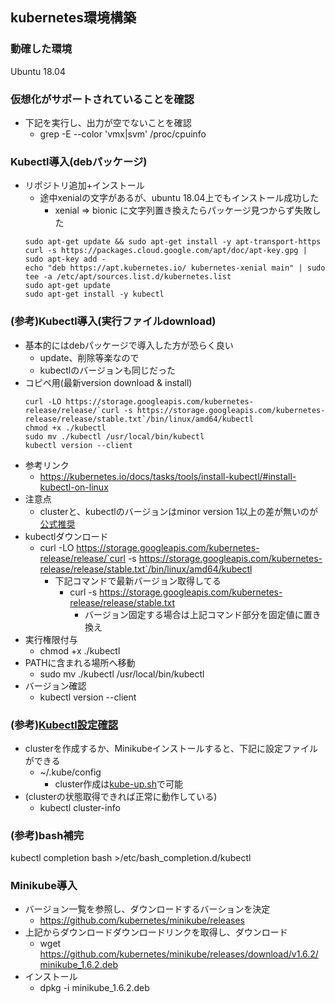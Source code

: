 ## kubernetes環境構築

### 動確した環境

Ubuntu 18.04

### 仮想化がサポートされていることを確認

* 下記を実行し、出力が空でないことを確認
  * grep -E --color 'vmx|svm' /proc/cpuinfo

### Kubectl導入(debパッケージ)

* リポジトリ追加+インストール
  * 途中xenialの文字があるが、ubuntu 18.04上でもインストール成功した
    * xenial => bionic に文字列置き換えたらパッケージ見つからず失敗した
  ```
  sudo apt-get update && sudo apt-get install -y apt-transport-https
  curl -s https://packages.cloud.google.com/apt/doc/apt-key.gpg | sudo apt-key add -
  echo "deb https://apt.kubernetes.io/ kubernetes-xenial main" | sudo tee -a /etc/apt/sources.list.d/kubernetes.list
  sudo apt-get update
  sudo apt-get install -y kubectl
  ```

### (参考)Kubectl導入(実行ファイルdownload)

* 基本的にはdebパッケージで導入した方が恐らく良い
  * update、削除等楽なので
  * kubectlのバージョンも同じだった
* コピペ用(最新version download & install)
  ```
  curl -LO https://storage.googleapis.com/kubernetes-release/release/`curl -s https://storage.googleapis.com/kubernetes-release/release/stable.txt`/bin/linux/amd64/kubectl
  chmod +x ./kubectl
  sudo mv ./kubectl /usr/local/bin/kubectl
  kubectl version --client
  ```
* 参考リンク
  * https://kubernetes.io/docs/tasks/tools/install-kubectl/#install-kubectl-on-linux
* 注意点
  * clusterと、kubectlのバージョンはminor version 1以上の差が無いのが[公式推奨](https://kubernetes.io/docs/tasks/tools/install-kubectl/#before-you-begin)
* kubectlダウンロード
  * curl -LO https://storage.googleapis.com/kubernetes-release/release/`curl -s https://storage.googleapis.com/kubernetes-release/release/stable.txt`/bin/linux/amd64/kubectl
    * 下記コマンドで最新バージョン取得してる
      * curl -s https://storage.googleapis.com/kubernetes-release/release/stable.txt
        * バージョン固定する場合は上記コマンド部分を固定値に置き換え
* 実行権限付与
  * chmod +x ./kubectl
* PATHに含まれる場所へ移動
  * sudo mv ./kubectl /usr/local/bin/kubectl
* バージョン確認
  * kubectl version --client

### (参考)[Kubectl設定確認](https://kubernetes.io/docs/tasks/tools/install-kubectl/#verifying-kubectl-configuration)

* clusterを作成するか、Minikubeインストールすると、下記に設定ファイルができる
  * ~/.kube/config
     * cluster作成は[kube-up.sh](https://github.com/kubernetes/kubernetes/blob/master/cluster/kube-up.sh)で可能
* (clusterの状態取得できれば正常に動作している)
  * kubectl cluster-info

### (参考)bash補完

kubectl completion bash >/etc/bash_completion.d/kubectl

### Minikube導入

* バージョン一覧を参照し、ダウンロードするバーションを決定
  * https://github.com/kubernetes/minikube/releases
* 上記からダウンロードダウンロードリンクを取得し、ダウンロード
  * wget https://github.com/kubernetes/minikube/releases/download/v1.6.2/minikube_1.6.2.deb
* インストール
  * dpkg -i minikube_1.6.2.deb